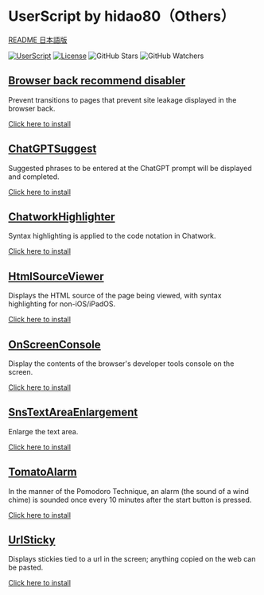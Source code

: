 # UserScript by hidao80（Others）

[README 日本語版](./README_ja.md)

[![UserScript](https://img.shields.io/badge/Framework-UserScript-blue.svg)](https://en.wikipedia.org/wiki/Userscript)
[![License](https://img.shields.io/github/license/hidao80/UserScript)](/LICENSE)
![GitHub Stars](https://img.shields.io/github/stars/hidao80/UserScript?style=social)
![GitHub Watchers](https://img.shields.io/github/watchers/hidao80/UserScript?style=social)

## [Browser back recommend disabler](./BrowserBackRecommendDisabler/README_ja.md)

Prevent transitions to pages that prevent site leakage displayed in the browser back.

[Click here to install](https://github.com/hidao80/UserScript/raw/main/src/Others/BrowserBackRecommendDisabler/BrowserBackRecommendDisabler.user.js)

## [ChatGPTSuggest](./ChatGptSuggest/README_ja.md)

Suggested phrases to be entered at the ChatGPT prompt will be displayed and completed.

[Click here to install](https://github.com/hidao80/UserScript/raw/main/src/Others/ChatGptSuggest/ChatGptSuggest.user.js)

## [ChatworkHighlighter](./ChatworkHighlighter/README_ja.md)

Syntax highlighting is applied to the code notation in Chatwork.

[Click here to install](https://github.com/hidao80/UserScript/raw/main/src/Others/ChatworkHighlighter/ChatworkHighlighter.user.js)

## [HtmlSourceViewer](./HtmlSourceViewer/README_ja.md)

Displays the HTML source of the page being viewed, with syntax highlighting for non-iOS/iPadOS.

[Click here to install](https://github.com/hidao80/UserScript/raw/main/src/Others/HtmlSourceViewer/HtmlSourceViewer.user.js)

## [OnScreenConsole](./OnScreenConsole/README_ja.md)

Display the contents of the browser's developer tools console on the screen.

[Click here to install](https://github.com/hidao80/UserScript/raw/main/src/Others/OnScreenConsole/OnScreenConsole.user.js)

## [SnsTextAreaEnlargement](./SnsTextAreaEnlargement/README_ja.md)

Enlarge the text area.

[Click here to install](https://github.com/hidao80/UserScript/raw/main/src/Others/SnsTextAreaEnlargement/SnsTextAreaEnlargement.user.js)

## [TomatoAlarm](./TomatoAlarm/README_ja.md)

In the manner of the Pomodoro Technique, an alarm (the sound of a wind chime) is sounded once every 10 minutes after the start button is pressed.

[Click here to install](https://github.com/hidao80/UserScript/raw/main/src/Others/TomatoAlarm/TomatoAlarm.user.js)

## [UrlSticky](./UrlSticky/README_ja.md)

Displays stickies tied to a url in the screen; anything copied on the web can be pasted.

[Click here to install](https://github.com/hidao80/UserScript/raw/main/src/Others/UrlSticky/UrlSticky.user.js)
